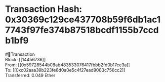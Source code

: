 
Transaction Hash: 0x30369c129ce437708b59f6db1ac17743f97fe374b87518bcdf1155b7ccdb1bf9
====================================================================================
  
#💸Transaction  
Block: [[14456736]]  
From: [[0x59728544b08ab483533076417fbbb2fd0b17ce3a]]  
To: [[0xc02aaa39b223fe8d0a0e5c4f27ead9083c756cc2]]  
Transferred: 0.049 Ether